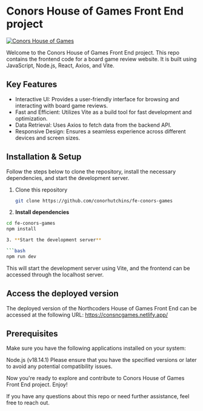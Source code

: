 # Conors House of Games Front End project

[![Conors House of Games](https://consncgames.netlify.app/favicon.ico)](https://consncgames.netlify.app)

Welcome to the Conors House of Games Front End project. This repo contains the frontend code for a board game review website. It is built using JavaScript, Node.js, React, Axios, and Vite.

## Key Features

- Interactive UI: Provides a user-friendly interface for browsing and interacting with board game reviews.
- Fast and Efficient: Utilizes Vite as a build tool for fast development and optimization.
- Data Retrieval: Uses Axios to fetch data from the backend API.
- Responsive Design: Ensures a seamless experience across different devices and screen sizes.

## Installation & Setup

Follow the steps below to clone the repository, install the necessary dependencies, and start the development server.

1. Clone this repository

   ```bash
   git clone https://github.com/conorhutchins/fe-conors-games

2. **Install dependencies**

 ```bash
cd fe-conors-games
npm install

3. **Start the development server**

 ```bash
npm run dev
```

This will start the development server using Vite, and the frontend can be accessed through the localhost server.

## Access the deployed version

The deployed version of the Northcoders House of Games Front End can be accessed at the following URL: https://consncgames.netlify.app/

## Prerequisites
Make sure you have the following applications installed on your system:

Node.js (v18.14.1)
Please ensure that you have the specified versions or later to avoid any potential compatibility issues.

Now you're ready to explore and contribute to Conors House of Games Front End project. Enjoy!

If you have any questions about this repo or need further assistance, feel free to reach out.